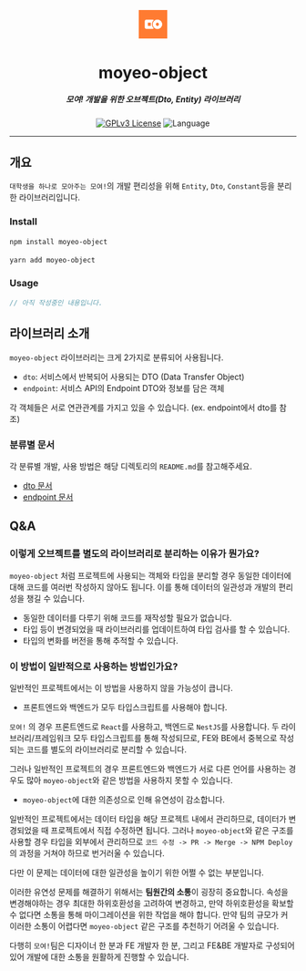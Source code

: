 <p align="center">
  <img src="assets/moyeo_logo.png" width="10%" alt="moyeo Logo" />
</p>
<h1 align="center">moyeo-object</h1>
<h5 align="center">모여! 개발을 위한 오브젝트(Dto, Entity) 라이브러리</h5>
<p align="center">
    <a href="LICENSE"><img alt="GPLv3 License" src="https://img.shields.io/badge/License-GPLv3-blue"/></a>
  <img alt="Language" src="https://img.shields.io/badge/Language-Typescript-blue?logo=typescript"/>
</p>

---

## 개요

`대학생을 하나로 모아주는 모여!`의 개발 편리성을 위해 `Entity`, `Dto`, `Constant`등을 분리한 라이브러리입니다.

### Install

```
npm install moyeo-object

yarn add moyeo-object
```

### Usage

```typescript
// 아직 작성중인 내용입니다.
```

## 라이브러리 소개

`moyeo-object` 라이브러리는 크게 2가지로 분류되어 사용됩니다.

-   `dto`: 서비스에서 반복되어 사용되는 DTO (Data Transfer Object)
-   `endpoint`: 서비스 API의 Endpoint DTO와 정보를 담은 객체

각 객체들은 서로 연관관계를 가지고 있을 수 있습니다. (ex. endpoint에서 dto를 참조)

### 분류별 문서

각 분류별 개발, 사용 방법은 해당 디렉토리의 `README.md`를 참고해주세요.

-   [dto 문서](/src/dto/README.md)
-   [endpoint 문서](/src/endpoint/README.md)

## Q&A

### 이렇게 오브젝트를 별도의 라이브러리로 분리하는 이유가 뭔가요?

`moyeo-object` 처럼 프로젝트에 사용되는 객체와 타입을 분리할 경우 동일한 데이터에 대해 코드를 여러번 작성하지 않아도 됩니다. 이를 통해 데이터의 일관성과 개발의 편리성을 챙길 수 있습니다.

-   동일한 데이터를 다루기 위해 코드를 재작성할 필요가 없습니다.
-   타입 등이 변경되었을 때 라이브러리를 업데이트하여 타입 검사를 할 수 있습니다.
-   타입의 변화를 버전을 통해 추적할 수 있습니다.

### 이 방법이 일반적으로 사용하는 방법인가요?

일반적인 프로젝트에서는 이 방법을 사용하지 않을 가능성이 큽니다.

-   프론트엔드와 백엔드가 모두 타입스크립트를 사용해야 합니다.

`모여!` 의 경우 프론트엔드로 `React`를 사용하고, 백엔드로 `NestJS`를 사용합니다. 두 라이브러리/프레임워크 모두 타입스크립트를 통해 작성되므로, FE와 BE에서 중복으로 작성되는 코드를 별도의 라이브러리로 분리할 수 있습니다.

그러나 일반적인 프로젝트의 경우 프론트엔드와 백엔드가 서로 다른 언어를 사용하는 경우도 많아 `moyeo-object`와 같은 방법을 사용하지 못할 수 있습니다.

-   `moyeo-object`에 대한 의존성으로 인해 유연성이 감소합니다.

일반적인 프로젝트에서는 데이터 타입을 해당 프로젝트 내에서 관리하므로, 데이터가 변경되었을 때 프로젝트에서 직접 수정하면 됩니다. 그러나 `moyeo-object`와 같은 구조를 사용할 경우 타입을 외부에서 관리하므로 `코드 수정 -> PR -> Merge -> NPM Deploy` 의 과정을 거쳐야 하므로 번거러울 수 있습니다.

다만 이 문제는 데이터에 대한 일관성을 높이기 위한 어쩔 수 없는 부분입니다.

이러한 유연성 문제를 해결하기 위해서는 **팀원간의 소통**이 굉장히 중요합니다. 속성을 변경해야하는 경우 최대한 하위호환성을 고려하여 변경하고, 만약 하위호환성을 확보할 수 없다면 소통을 통해 마이그레이션을 위한 작업을 해야 합니다. 만약 팀의 규모가 커 이러한 소통이 어렵다면 `moyeo-object` 같은 구조를 추천하기 어려울 수 있습니다.

다행히 `모여!`팀은 디자이너 한 분과 FE 개발자 한 분, 그리고 FE&BE 개발자로 구성되어 있어 개발에 대한 소통을 원활하게 진행할 수 있습니다.
